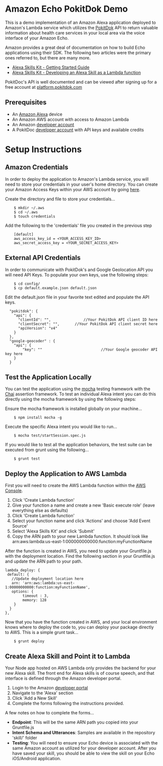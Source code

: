 Amazon Echo PokitDok Demo
===================================
This is a demo implementation of an Amazon Alexa application deployed to Amazon's Lambda service which utilizes the [PokitDok](https://pokitdok.com/) API to return valuable information about health care services in your local area via the voice interface of your Amazon Echo.

Amazon provides a great deal of documentation on how to build Echo applications using their SDK. The following two articles were the primary ones referred to, but there are many more. 

*  [Alexa Skills Kit - Getting Started Guide](https://developer.amazon.com/appsandservices/solutions/alexa/alexa-skills-kit/getting-started-guide)
*  [Alexa Skills Kit - Developing an Alexa Skill as a Lambda function](https://developer.amazon.com/public/solutions/alexa/alexa-skills-kit/docs/developing-an-alexa-skill-as-a-lambda-function)

PokitDoc's API is well documented and can be viewed after signing up for a free account at [platform.pokitdok.com](https://platform.pokitdok.com)

Prerequisites
--------------
*  An [Amazon Alexa](http://www.amazon.com/Amazon-SK705DI-Echo/dp/B00X4WHP5E) device
*  An Amazon AWS account with access to Amazon Lambda
*  An Amazon [developer account](https://developer.amazon.com/)
*  A PokitDoc [developer account](https://platform.pokitdok.com) with API keys and available credits


Setup Instructions
==================

Amazon Credentials
-------------------
In order to deploy the application to Amazon's Lambda service, you will need to store your credentials in your user's home directory. You can create your Amazon Access Keys within your AWS account by going [here](https://console.aws.amazon.com/iam/home?region=us-east-1#security_credential). 

Create the directory and file to store your credentials...

		$ mkdir ~/.aws
		$ cd ~/.aws
		$ touch credentials

Add the following to the 'credentials' file you created in the previous step

		[default]
		aws_access_key_id = <YOUR_ACCESS_KEY_ID>
		aws_secret_access_key = <YOUR_SECRET_ACCESS_KEY>

External API Credentials
--------------------
In order to communicate with PokitDok's and Google Geolocation API you will need API Keys. To populate your own keys, use the following steps:

		$ cd config/
		$ cp default.example.json default.json

Edit the default.json file in your favorite text edited and populate the API keys.

	  "pokitdok": {
	    "api": {
	      "clientId": "",				//Your PokitDok API client ID here
	      "clientSecret": "",		//Your PokitDok API client secret here
	      "apiVersion": "v4"
	    }
	  },
	  "google-geocoder" : {
	  	"api": {
	  		"key": ""							//Your Google geocoder API key here
	  	}
	  }

Test the Application Locally
----------------------------
You can test the application using the [mocha](http://mochajs.org/) testing framework with the [Chai](chaijs.com/) assertion framework. To test an individual Alexa intent you can do this directly using the mocha framework by using the following steps:

Ensure the mocha framework is installed globally on your machine...

		$ npm install mocha -g

Execute the specific Alexa intent you would like to run...

		$ mocha test/startSession.spec.js

If you would like to test all the application behaviors, the test suite can be executed from grunt using the following...

		$ grunt test


Deploy the Application to AWS Lambda
------------------------------------
First you will need to create the AWS Lambda function within the [AWS Console](https://console.aws.amazon.com/lambda/home?region=us-east-1#/functions). 

1. Click 'Create Lambda function'
2. Give your function a name and create a new 'Basic execute role' (leave everything else as defaults)
3. Click 'Create Lambda function'
4. Select your function name and click 'Actions' and choose 'Add Event Source'
5. Select 'Alexa Skills Kit' and click 'Submit'
6. Copy the ARN path to your new Lambda function. It should look like arn:aws:lambda:us-east-1:000000000000:function:myFunctionName

After the function is created in AWS, you need to update your Gruntfile.js with the deployment location. Find the following section in your Gruntfile.js and update the ARN path to your path.

    lambda_deploy: {
     default: {
       //Update deployment location here
       arn: 'arn:aws:lambda:us-east-1:00000000000:function:myFunctionName',
       options: {
	        timeout : 3,
	        memory: 128
        }
      }
    },

Now that you have the function created in AWS, and your local environment knows where to deploy the code to, you can deploy your package directly to AWS. This is a simple grunt task...

		$ grunt deploy

Create Alexa Skill and Point it to Lambda
-----------------------------------------
Your Node app hosted on AWS Lambda only provides the backend for your new Alexa skill. The front end for Alexa skills is of course speech, and that interface is defined through the Amazon developer portal. 

1. Login to the Amazon [developer portal](https://developer.amazon.com/)
2. Navigate to the 'Alexa' section
3. Click 'Add a New Skill'
4. Complete the forms following the instructions provided. 

A few notes on how to complete the forms...

*  **Endpoint**:  This will be the same ARN path you copied into your Gruntfile.js
*  **Intent Schema and Utterances**:  Samples are available in the repository 'skill/' folder
*  **Testing**:  You will need to ensure your Echo device is associated with the same Amazon account as utilized for your developer account. After you have saved your skill, you should be able to view the skill on your Echo iOS/Android application.